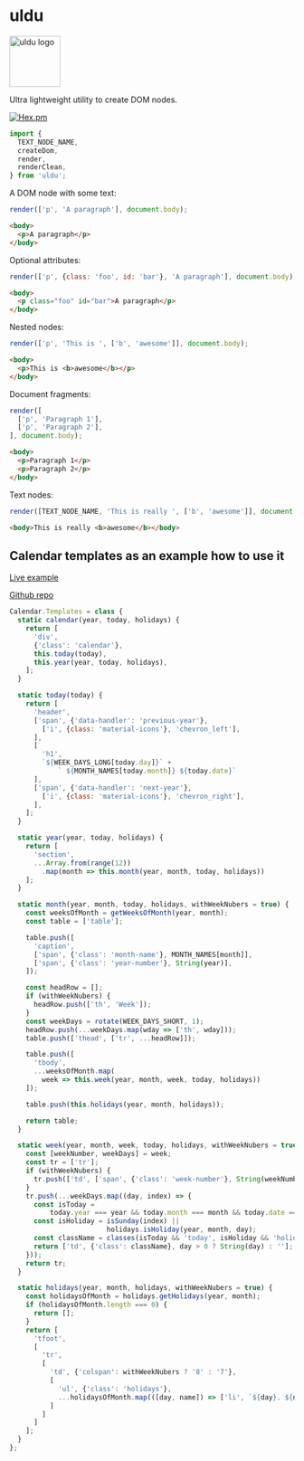 #  uldu

<img alt="uldu logo"
     src="https://chriskr.github.io/home/wiking.svg"
     width="90"
     height="90">

Ultra lightweight utility to create DOM nodes.

[![Hex.pm](https://img.shields.io/hexpm/l/plug.svg)](
  http://www.apache.org/licenses/LICENSE-2.0.txt
)

```js
import {
  TEXT_NODE_NAME,
  createDom,
  render,
  renderClean,
} from 'uldu';
```

A DOM node with some text:
```js
render(['p', 'A paragraph'], document.body);
```
```html
<body>
  <p>A paragraph</p>
</body>
```

Optional attributes:
```js
render(['p', {class: 'foo', id: 'bar'}, 'A paragraph'], document.body);
```
```html
<body>
  <p class="foo" id="bar">A paragraph</p>
</body>
```

Nested nodes:
```js
render(['p', 'This is ', ['b', 'awesome']], document.body);
```
```html
<body>
  <p>This is <b>awesome</b></p>
</body>
```

Document fragments:
```js
render([
  ['p', 'Paragraph 1'],
  ['p', 'Paragraph 2'],
], document.body);
```
```html
<body>
  <p>Paragraph 1</p>
  <p>Paragraph 2</p>
</body>
```

Text nodes:
```js
render([TEXT_NODE_NAME, 'This is really ', ['b', 'awesome']], document.body);
```
```html
<body>This is really <b>awesome</b></body>
```

## Calendar templates as an example how to use it
[Live example](https://chriskr.github.io/calendar/build/)

[Github repo](https://github.com/chriskr/calendar)

```js
Calendar.Templates = class {
  static calendar(year, today, holidays) {
    return [
      'div',
      {'class': 'calendar'},
      this.today(today),
      this.year(year, today, holidays),
    ];
  }

  static today(today) {
    return [
      'header',
      ['span', {'data-handler': 'previous-year'},
        ['i', {class: 'material-icons'}, 'chevron_left'],
      ],
      [
        'h1',
        `${WEEK_DAYS_LONG[today.day]}` +
            ` ${MONTH_NAMES[today.month]} ${today.date}`
      ],
      ['span', {'data-handler': 'next-year'},
        ['i', {class: 'material-icons'}, 'chevron_right'],
      ],
    ];
  }

  static year(year, today, holidays) {
    return [
      'section',
      ...Array.from(range(12))
        .map(month => this.month(year, month, today, holidays))
    ];
  }

  static month(year, month, today, holidays, withWeekNubers = true) {
    const weeksOfMonth = getWeeksOfMonth(year, month);
    const table = ['table'];

    table.push([
      'caption',
      ['span', {'class': 'month-name'}, MONTH_NAMES[month]],
      ['span', {'class': 'year-number'}, String(year)],
    ]);

    const headRow = [];
    if (withWeekNubers) {
      headRow.push(['th', 'Week']);
    }
    const weekDays = rotate(WEEK_DAYS_SHORT, 1);
    headRow.push(...weekDays.map(wday => ['th', wday]));
    table.push(['thead', ['tr', ...headRow]]);

    table.push([
      'tbody',
      ...weeksOfMonth.map(
        week => this.week(year, month, week, today, holidays))
    ]);

    table.push(this.holidays(year, month, holidays));

    return table;
  }

  static week(year, month, week, today, holidays, withWeekNubers = true) {
    const [weekNumber, weekDays] = week;
    const tr = ['tr'];
    if (withWeekNubers) {
      tr.push(['td', ['span', {'class': 'week-number'}, String(weekNumber)]]);
    }
    tr.push(...weekDays.map((day, index) => {
      const isToday =
          today.year === year && today.month === month && today.date === day;
      const isHoliday = isSunday(index) ||
                        holidays.isHoliday(year, month, day);
      const className = classes(isToday && 'today', isHoliday && 'holiday');
      return ['td', {'class': className}, day > 0 ? String(day) : ''];
    }));
    return tr;
  }

  static holidays(year, month, holidays, withWeekNubers = true) {
    const holidaysOfMonth = holidays.getHolidays(year, month);
    if (holidaysOfMonth.length === 0) {
      return [];
    }
    return [
      'tfoot',
      [
        'tr',
        [
          'td', {'colspan': withWeekNubers ? '8' : '7'},
          [
            'ul', {'class': 'holidays'},
            ...holidaysOfMonth.map(([day, name]) => ['li', `${day}. ${name}`])
          ]
        ]
      ]
    ];
  }
};
```